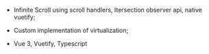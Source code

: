 - Infinite Scroll using scroll handlers, Itersection observer api, native vuetify;
- Custom implementation of virtualization;

- Vue 3, Vuetify, Typescript


